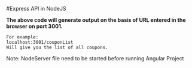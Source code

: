 #Express API in NodeJS

**The above code will generate output on the basis of URL entered in the browser on port 3001.**

```
For example:  
localhost:3001/couponList
Will give you the list of all coupons.
```
Note: NodeServer file need to be started before running Angular Project